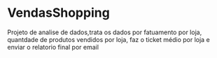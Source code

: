 ﻿# VendasShopping

 Projeto de analise de dados,trata os dados por fatuamento por loja, quantdade de produtos vendidos por loja, faz o ticket médio por loja e enviar o relatorio final por email
